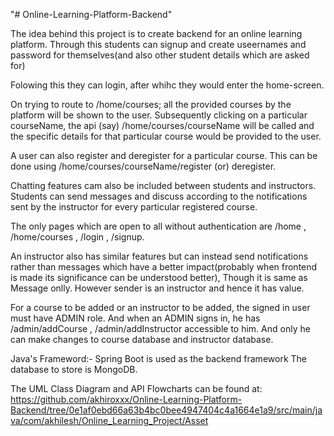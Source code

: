 "# Online-Learning-Platform-Backend" 

The idea behind this project is to create backend for an online learning platform. Through this students can signup and create useernames and password for themselves(and also other student details which are asked for)

Folowing this they can login, after whihc they would enter the home-screen.

On trying to route to /home/courses; all the provided courses by the platform will be shown to the user.
Subsequently clicking on a particular courseName, the api (say) /home/courses/courseName will be called and the specific details for that particular course would be provided to the user.

A user can also register and deregister for a particular course. This can be done using /home/courses/courseName/register (or) deregister.

Chatting features cam also be included between students and instructors.
Students can send messages and discuss according to the notifications sent by the instructor for every particular registered course.

The only pages which are open to all without authentication are /home , /home/courses , /login , /signup.

An instructor also has similar features but can instead send notifications rather than messages which have a better impact(probably when frontend is made its significance can be understood better), Though it is same as Message onlly. However sender is an instructor and hence it has value.

For a course to be added or an instructor to be added, the signed in user must have ADMIN role. And when an ADMIN signs in, he has /admin/addCourse , /admin/addInstructor accessible to him. And only he can make changes to course database and instructor database.

Java's Frameword:- Spring Boot is used as the backend framework
The database to store is MongoDB.

The UML Class Diagram and API Flowcharts can be found at: https://github.com/akhiroxxx/Online-Learning-Platform-Backend/tree/0e1af0ebd66a63b4bc0bee4947404c4a1664e1a9/src/main/java/com/akhilesh/Online_Learning_Project/Asset

